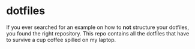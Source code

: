 # dotfiles

If you ever searched for an example on how to **not** structure your dotfiles,
you found the right repository. This repo contains all the dotfiles that have
to survive a cup coffee spilled on my laptop.
